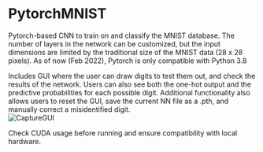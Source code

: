 # PytorchMNIST
Pytorch-based CNN to train on and classify the MNIST database. The number of layers in the network can be customized, but the input dimensions are limited by the traditional size of the MNIST data (28 x 28 pixels). 
As of now (Feb 2022), Pytorch is only compatible with Python 3.8

Includes GUI where the user can draw digits to test them out, and check the results of the network. Users can also see both the one-hot output and the predictive probabilities for each possible digit. Additional functionality also allows users to reset the GUI, save the current NN file as a .pth, and manually correct a misidentified digit.  
![CaptureGUI](https://user-images.githubusercontent.com/56138845/155859247-77b9c844-279d-4cca-98bb-79a16ecaad37.PNG)

Check CUDA usage before running and ensure compatibility with local hardware.
